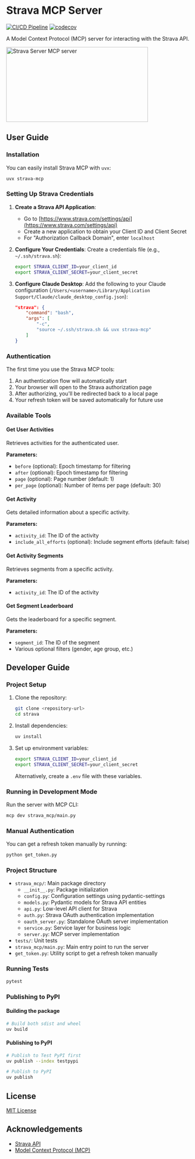 # Strava MCP Server

[![CI/CD Pipeline](https://github.com/yorrickjansen/strava-mcp/actions/workflows/ci.yml/badge.svg)](https://github.com/yorrickjansen/strava-mcp/actions/workflows/ci.yml)
[![codecov](https://codecov.io/gh/yorrickjansen/strava-mcp/branch/main/graph/badge.svg)](https://codecov.io/gh/yorrickjansen/strava-mcp)

A Model Context Protocol (MCP) server for interacting with the Strava API.

<a href="https://glama.ai/mcp/servers/@yorrickjansen/strava-mcp">
  <img width="380" height="200" src="https://glama.ai/mcp/servers/@yorrickjansen/strava-mcp/badge" alt="Strava Server MCP server" />
</a>

## User Guide

### Installation

You can easily install Strava MCP with `uvx`:

```bash
uvx strava-mcp
```

### Setting Up Strava Credentials

1. **Create a Strava API Application**:
   - Go to [https://www.strava.com/settings/api](https://www.strava.com/settings/api)
   - Create a new application to obtain your Client ID and Client Secret
   - For "Authorization Callback Domain", enter `localhost`

2. **Configure Your Credentials**:
   Create a credentials file (e.g., `~/.ssh/strava.sh`):

   ```bash
   export STRAVA_CLIENT_ID=your_client_id
   export STRAVA_CLIENT_SECRET=your_client_secret
   ```

3. **Configure Claude Desktop**:
   Add the following to your Claude configuration (`/Users/<username>/Library/Application Support/Claude/claude_desktop_config.json`):

   ```json
   "strava": {
       "command": "bash",
       "args": [
           "-c",
           "source ~/.ssh/strava.sh && uvx strava-mcp"
       ]
   }
   ```

### Authentication

The first time you use the Strava MCP tools:

1. An authentication flow will automatically start
2. Your browser will open to the Strava authorization page
3. After authorizing, you'll be redirected back to a local page
4. Your refresh token will be saved automatically for future use

### Available Tools

#### Get User Activities
Retrieves activities for the authenticated user.

**Parameters:**
- `before` (optional): Epoch timestamp for filtering
- `after` (optional): Epoch timestamp for filtering
- `page` (optional): Page number (default: 1)
- `per_page` (optional): Number of items per page (default: 30)

#### Get Activity
Gets detailed information about a specific activity.

**Parameters:**
- `activity_id`: The ID of the activity
- `include_all_efforts` (optional): Include segment efforts (default: false)

#### Get Activity Segments
Retrieves segments from a specific activity.

**Parameters:**
- `activity_id`: The ID of the activity

#### Get Segment Leaderboard
Gets the leaderboard for a specific segment.

**Parameters:**
- `segment_id`: The ID of the segment
- Various optional filters (gender, age group, etc.)

## Developer Guide

### Project Setup

1. Clone the repository:
   ```bash
   git clone <repository-url>
   cd strava
   ```

2. Install dependencies:
   ```bash
   uv install
   ```

3. Set up environment variables:
   ```bash
   export STRAVA_CLIENT_ID=your_client_id
   export STRAVA_CLIENT_SECRET=your_client_secret
   ```
   Alternatively, create a `.env` file with these variables.

### Running in Development Mode

Run the server with MCP CLI:
```bash
mcp dev strava_mcp/main.py
```

### Manual Authentication

You can get a refresh token manually by running:
```bash
python get_token.py
```

### Project Structure

- `strava_mcp/`: Main package directory
  - `__init__.py`: Package initialization
  - `config.py`: Configuration settings using pydantic-settings
  - `models.py`: Pydantic models for Strava API entities
  - `api.py`: Low-level API client for Strava
  - `auth.py`: Strava OAuth authentication implementation
  - `oauth_server.py`: Standalone OAuth server implementation
  - `service.py`: Service layer for business logic
  - `server.py`: MCP server implementation
- `tests/`: Unit tests
- `strava_mcp/main.py`: Main entry point to run the server
- `get_token.py`: Utility script to get a refresh token manually

### Running Tests

```bash
pytest
```

### Publishing to PyPI

#### Building the package
```bash
# Build both sdist and wheel
uv build
```

#### Publishing to PyPI
```bash
# Publish to Test PyPI first
uv publish --index testpypi

# Publish to PyPI
uv publish
```

## License

[MIT License](LICENSE)

## Acknowledgements

- [Strava API](https://developers.strava.com/)
- [Model Context Protocol (MCP)](https://modelcontextprotocol.io/)